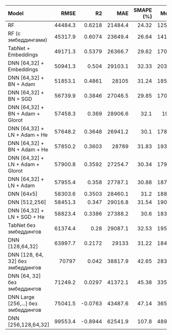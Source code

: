 | Model                               |    RMSE |      R2 |     MAE |   SMAPE (%) |   MedAE |
|:------------------------------------|--------:|--------:|--------:|------------:|--------:|
| RF                                  | 44484.3 |  0.6218 | 21484.4 |       24.32 | 12514.5 |
| RF (с эмбеддингами)                 | 45317.9 |  0.6074 | 23649.4 |       26.64 | 14132.4 |
| TabNet + Embeddings                 | 49171.3 |  0.5379 | 26366.7 |       29.62 | 17047.4 |
| DNN [64,32] + Embeddings            | 50941.3 |  0.504  | 29103.1 |       32.33 | 20343.1 |
| DNN [64,32] + BN + Adam             | 51853.1 |  0.4861 | 28105   |       31.24 | 18523.9 |
| DNN [64,32] + BN + SGD              | 56739.9 |  0.3846 | 27046.5 |       29.85 | 17030.6 |
| DNN [64,32] + BN + Adam + Glorot    | 57458.3 |  0.369  | 28906.6 |       32.1  | 19763   |
| DNN [64,32] + LN + Adam + He        | 57648.2 |  0.3648 | 26941.2 |       30.1  | 17837.7 |
| DNN [64,32] + BN + Adam + He        | 57850.2 |  0.3603 | 28789   |       31.83 | 19358.6 |
| DNN [64,32] + LN + Adam + Glorot    | 57900.8 |  0.3592 | 27254.7 |       30.34 | 17967.6 |
| DNN [64,32] + LN + Adam             | 57955.4 |  0.358  | 27787.1 |       30.88 | 18780.5 |
| DNN [64x5]                          | 58303.6 |  0.3503 | 28460.1 |       31.2  | 18813.3 |
| DNN [512,256]                       | 58451.3 |  0.347  | 29016.8 |       31.54 | 19087.2 |
| DNN [64,32] + LN + SGD + He         | 58823.4 |  0.3386 | 27388.2 |       30.6  | 18350.5 |
| TabNet без эмбеддингов              | 61374.4 |  0.28   | 29087.1 |       32.53 | 19507.6 |
| DNN [128,64,32]                     | 63997.7 |  0.2172 | 29133   |       31.22 | 18446.5 |
| DNN [128, 64, 32] без эмбеддингов   | 70797   |  0.042  | 38817.9 |       42.65 | 28399.5 |
| DNN [64, 32] без эмбеддингов        | 71249.2 |  0.0297 | 41372.1 |       45.38 | 33547.6 |
| DNN Large [256,...] без эмбеддингов | 75041.5 | -0.0763 | 43487.6 |       47.14 | 36524.2 |
| DNN [256,128,64,32]                 | 99553.4 | -0.8944 | 62541.9 |      107.8  | 48945.9 |
